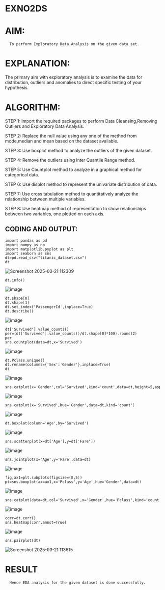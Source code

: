 # EXNO2DS
# AIM:
      To perform Exploratory Data Analysis on the given data set.
      
# EXPLANATION:
  The primary aim with exploratory analysis is to examine the data for distribution, outliers and anomalies to direct specific testing of your hypothesis.
  
# ALGORITHM:
STEP 1: Import the required packages to perform Data Cleansing,Removing Outliers and Exploratory Data Analysis.

STEP 2: Replace the null value using any one of the method from mode,median and mean based on the dataset available.

STEP 3: Use boxplot method to analyze the outliers of the given dataset.

STEP 4: Remove the outliers using Inter Quantile Range method.

STEP 5: Use Countplot method to analyze in a graphical method for categorical data.

STEP 6: Use displot method to represent the univariate distribution of data.

STEP 7: Use cross tabulation method to quantitatively analyze the relationship between multiple variables.

STEP 8: Use heatmap method of representation to show relationships between two variables, one plotted on each axis.

## CODING AND OUTPUT:
```
import pandas as pd
import numpy as np
import matplotlib.pyplot as plt
import seaborn as sns
dt=pd.read_csv("titanic_dataset.csv")
dt
```
![Screenshot 2025-03-21 112309](https://github.com/user-attachments/assets/3344eecc-ab86-415e-b21e-cd89f39ac2f4)

```
dt.info()
```
![image](https://github.com/user-attachments/assets/42b422d0-f50d-4e00-96ce-cddd05305ddb)
```
dt.shape[0]
dt.shape[1]
dt.set_index('PassengerId',inplace=True)
dt.describe()
```
![image](https://github.com/user-attachments/assets/ccefc172-4dd2-41f8-ac14-16d17efa79b2)

```
dt['Survived'].value_counts()
per=(dt['Survived'].value_counts()/dt.shape[0]*100).round(2)
per
sns.countplot(data=dt,x='Survived')
```
![image](https://github.com/user-attachments/assets/1a3fae5a-5687-46f1-87ab-ba5dacffc01a)
```
dt.Pclass.unique()
dt.rename(columns={'Sex':'Gender'},inplace=True)
dt
```
![image](https://github.com/user-attachments/assets/ece08fc7-1557-4c40-b68c-efe1d6db90c6)
```
sns.catplot(x='Gender',col='Survived',kind='count',data=dt,height=5,aspect=.7)
```
![image](https://github.com/user-attachments/assets/2f9f1092-272b-4f85-951d-5164128bc903)
```
sns.catplot(x='Survived',hue='Gender',data=dt,kind='count')
```
![image](https://github.com/user-attachments/assets/3dd4a125-41f0-4149-b249-3ef30e7baffd)
```
dt.boxplot(column='Age',by='Survived')
```
![image](https://github.com/user-attachments/assets/40ed1bf4-8bbd-4cf4-84f4-a47137306121)
```
sns.scatterplot(x=dt['Age'],y=dt['Fare'])
```

![image](https://github.com/user-attachments/assets/b9b0cac3-c9f0-407c-ab5f-65ceb6eaec21)
```
sns.jointplot(x='Age',y='Fare',data=dt)
```
![image](https://github.com/user-attachments/assets/b1360b09-4bf3-4b40-bb85-03e401ff54bd)

```
fig,ax1=plt.subplots(figsize=(8,5))
pt=sns.boxplot(ax=ax1,x='Pclass',y='Age',hue='Gender',data=dt)

```
![image](https://github.com/user-attachments/assets/5f657791-2f7e-4892-b5be-c102ea073b96)

```
sns.catplot(data=dt,col='Survived',x='Gender',hue='Pclass',kind='count')
```
![image](https://github.com/user-attachments/assets/46ed48ad-33f1-4527-b8e9-230f33dd5e8f)

```
corr=dt.corr()
sns.heatmap(corr,annot=True)
```
![image](https://github.com/user-attachments/assets/b9afc9cc-2251-47e1-a386-ce3837b3e768)

```
sns.pairplot(dt)
```
![Screenshot 2025-03-21 113615](https://github.com/user-attachments/assets/99499374-f0ce-40df-908c-697b04261527)



# RESULT
      Hence EDA analysis for the given dataset is done successfully.
      
